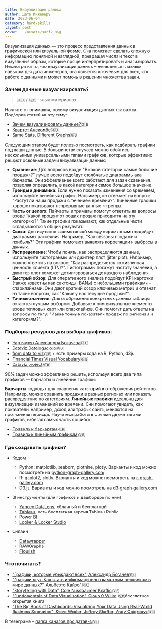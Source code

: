 ```yaml
---
title: Визуализация данных
author: Дата Инженеръ
date: 2023-06-04
category: hard-skills
layout: post
cover: ../assets/surf2.svg
---
```


Визуализация данных — это процесс представления данных в графической или визуальной форме. Она помогает сделать сложную информацию понятной и наглядной, превращая числа и текст в визуальные образы, которые проще интерпретировать и анализировать.
Несмотря на то, что визуализация данных – не является главным навыком для дата инженеров, она является ключевым для всех, кто работе с данными и может помочь в решении множества задач.

### Зачем данные визуализировать?
> 🇷🇺 / 🇬🇧 - язык материалов

Начните с понимания, почему визуализация данных так важна. Подборка статей на эту тему:
- [Зачем визуализировать данные?](https://nastengraph.substack.com/p/why-you-should-always-visualize-your)🇬🇧
- [Квартет Анскомбе](https://habr.com/ru/articles/91128/)🇷🇺
- [Same Stats, Different Graphs](https://www.research.autodesk.com/publications/same-stats-different-graphs/)🇬🇧
    
Следующим этапом будет полезно посмотреть, как подбирать графики под ваши данные. В большинстве случаев можно обойтись несколькими универсальными типами графиков, которые эффективно решают основные задачи визуализации данных:
- **Сравнение**: Для вопросов вроде "В какой категории самые большие продажи?" лучше всего подойдут столбчатые диаграммы ака барчарты. Они эффективнее всего работают для задач сравнения, позволяя определить, в какой категории самое большое значение.
- **Тренды и динамика**: Если нужно показать изменения со временем, используйте линейный график. Например, он отвечает на вопрос: "Растут ли наши продажи с течением времени?". Линейные графики хорошо показывают непрерывные данные и тренды.
- **Часть от целого**: Пайчарты и тримапы помогут ответить на вопросы вроде "Какой процент от общих продаж приходится на эту категорию?" Такие графики показывают, как отдельные части складываются в общий результат.
- **Связи**: Для изучения взаимосвязей между переменными подойдут диаграммы рассеяния. Например, "Как связаны продажи и прибыль?" Эти графики помогают выявлять корреляции и выбросы в данных.
- **Распределение**: Чтобы понять, как распределяются данные, используйте гистограммы или джиттер плот (jitter plot). Например, можно ответить на вопрос: "Как распределяется пожизненная ценность клиента (LTV)?". Гистограммы покажут частоту значений, а джиттер плот поможет детилизроваться до каждого наблюдения. 
- **Быстрый обзор**: Для оперативного анализа подойдут KPI-карточки (также известны как фактоиды, BANы) с небольшими графиками – спарклайнами. Они дают краткий обзор ключевых метрик и отвечат на такие вопросы, как "Какие у нас текущие продажи?".
- **Точные значения**: Для отображения конкретных данных таблицы остаются лучшим выбором. Добавьте к ним визуальные элементы вроде тепловых карт или спарклайнов. Они помогут дать ответы на вопросы по типу: "Какие точные показатели продаж по регионам и категориям?".

### Подборка ресурсов для выбора графиков:
- [Чартчузер Александра Богачева](https://t.me/chartomojka/1259)🇷🇺
- [Dataviz Catalogue](https://datavizcatalogue.com/blog/chart-snapshot-dumbbell-plot/#google_vignette)🇬🇧🇷🇺
- [from data to viz](https://www.data-to-viz.com)🇬🇧 + есть примеры кода на R, Python, d3js
- [Financial Times Visual Vocabulary](https://github.com/Financial-Times/chart-doctor/blob/main/visual-vocabulary/README.md)🇬🇧
- [Dataviz project](https://datavizproject.com)🇬🇧

90% задач можно эффективно решить, используя всего два типа графиков — барчарты и линейные графики:

**Барчарты** подходят для сравнения категорий и отображения рейтингов. Например, можно сравнить продажи в разных регионах или показать распределение по категориям. 
**Линейные графики** идеальны для визуализации изменений во времени. Они помогают увидеть, как показатели, например, доход или трафик сайта, меняются на протяжении периода. 
Научитесь работать с этими двумя типами графиков, избегая самых частых ошибок. 
- [Правила к барчартам](https://nastengraph.substack.com/p/bar-charts-best-practices)🇬🇧
- [Правила к линейным графикам](https://nastengraph.substack.com/p/line-charts-best-practices)🇬🇧

### Где создавать графики?

- Кодом
  - Python: matplotlib, seaborn, plotnine, plotly. Варианты и код можно посмотреть на [python-graph-gallery.com](python-graph-gallery.com) 
  - R: ggplot2, plotly. Варианты и код можно посмотреть на [r-graph-gallery.com](r-graph-gallery.com)
  - D3.js. Варианты и код можно посмотреть на [d3-graph-gallery.com](d3-graph-gallery.com)

- BI инструменты (для графиков и дашбордов по ним)
  - [Yandex DataLens](https://yandex.cloud/en/services/datalens), облачный и бесплатный
  - [Tableau](https://www.tableau.com), есть бесплатная версия Tableau Public
  - [Power BI](https://www.microsoft.com/en-us/power-platform/products/power-bi)
  - [Looker & Looker Studio](https://www.google.com/search?client=safari&rls=en&q=looker+studio&ie=UTF-8&oe=UTF-8)

- Онлайн
  - [Datawrapper](https://www.datawrapper.de)
  - [RAWGraphs](https://rawgraphs.io)
  - [Flourish](https://flourish.studio)

### Что почитать?
- ["Графики, которые убеждают всех", Александр Богачев](https://www.ozon.ru/product/grafiki-kotorye-ubezhdayut-vseh-2-e-dopolnennoe-i-pererabotannoe-izdanie-bogachev-1383550700/?asb=p5PxqYT9%252FktCyJwzoS7hgvMjCC07V%252Bm14BXIZ5%252F%252B48E%253D&asb2=9FMngIroklXmLTbdVFb9jYtwcYJH4xvxUjUJoWJehOn8Oi0sWzM4YVE2Y6yXxI2t&avtc=1&avte=2&avts=1713081061&keywords=%D0%93%D1%80%D0%B0%D1%84%D0%B8%D0%BA%D0%B8%2C+%D0%BA%D0%BE%D1%82%D0%BE%D1%80%D1%8B%D0%B5+%D1%83%D0%B1%D0%B5%D0%B6%D0%B4%D0%B0%D1%8E%D1%82+%D0%B2%D1%81%D0%B5%D1%85+%7C+%D0%91%D0%BE%D0%B3%D0%B0%D1%87%D0%B5%D0%B2+%D0%90%D0%BB%D0%B5%D0%BA%D1%81%D0%B0%D0%BD%D0%B4%D1%80+%D0%90%D0%BD%D0%B4%D1%80%D0%B5%D0%B5%D0%B2%D0%B8%D1%87)🇷🇺
- ["Графики лгут. Как стать информационно грамотным человеком в мире данных?", Альберто Кайро"](https://www.labirint.ru/books/857843/)🇷🇺
- ["Storytelling with Data", Cole Nussbaumer Knaflic](https://www.amazon.com/Storytelling-Data-Visualization-Business-Professionals/dp/1119002257)🇬🇧
- ["Fundamentals of Data Visualization", Claus O Wilke](https://clauswilke.com/dataviz/) 🇬🇧бесплатная открытая книга
- ["The Big Book of Dashboards: Visualizing Your Data Using Real-World Business Scenarios", Steve Wexler, Jeffrey Shaffer, Andy Cotgreave](https://www.amazon.ca/Big-Book-Dashboards-Visualizing-Real-World/dp/1119282713)🇬🇧

В телеграме – [папка каналов про датавиз](https://t.me/addlist/R_JRxzYACI41ZGRi)🇷🇺

